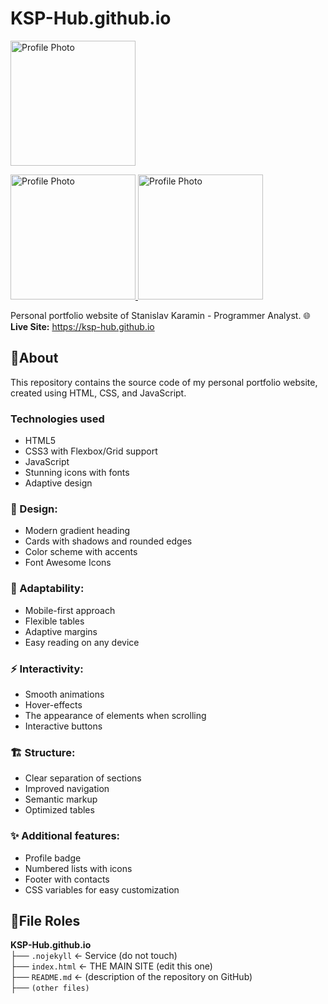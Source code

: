 # KSP-Hub.github.io

<a href="https://otkrytki.by/images/cards/image-kartinka-klassnogo-dnya-prikolnaya-neobychnaya.jpg"><img src="https://disk.yandex.ru/client/disk/30_Resources/Карамин%20Станислав%20Павлович%20(КСП)/Изображения_Карамин_С_П?idApp=client&dialog=slider&idDialog=%2Fdisk%2F30_Resources%2FКарамин%20Станислав%20Павлович%20(КСП)%2FИзображения_Карамин_С_П%2FКарамин_Фото_Профиля_Автар.JPG" width="200" height="200" alt="Profile Photo">

<a href="https://otkrytki.by/images/cards/image-kartinka-klassnogo-dnya-prikolnaya-neobychnaya.jpg">
  <img src="https://disk.yandex.ru/client/disk/30_Resources/Карамин%20Станислав%20Павлович%20(КСП)/Изображения_Карамин_С_П?idApp=client&dialog=slider&idDialog=%2Fdisk%2F30_Resources%2FКарамин%20Станислав%20Павлович%20(КСП)%2FИзображения_Карамин_С_П%2FКарамин_Фото_Профиля_Автар.JPG)" width="200" height="200" alt="Profile Photo">
</a>


<a href="https://otkrytki.by/images/cards/image-kartinka-klassnogo-dnya-prikolnaya-neobychnaya.jpg">
  <img src="https://disk.yandex.ru/client/disk/30_Resources/Карамин%20Станислав%20Павлович%20(КСП)/Изображения_Карамин_С_П?idApp=client&dialog=slider&idDialog=%2Fdisk%2F30_Resources%2FКарамин%20Станислав%20Павлович%20(КСП)%2FИзображения_Карамин_С_П%2FКарамин_Фото_Профиля_Автар.JPG" width="200" height="200" alt="Profile Photo">
</a>


Personal portfolio website of Stanislav Karamin - Programmer Analyst.
🌐 **Live Site:** https://ksp-hub.github.io

## 📌About
This repository contains the source code of my personal portfolio website, created using HTML, CSS, and JavaScript.

### Technologies used
* HTML5
* CSS3 with Flexbox/Grid support
* JavaScript
* Stunning icons with fonts
* Adaptive design

### 🎨 Design:
* Modern gradient heading
* Cards with shadows and rounded edges
* Color scheme with accents
* Font Awesome Icons

### 📱 Adaptability:
* Mobile-first approach
* Flexible tables
* Adaptive margins
* Easy reading on any device

### ⚡ Interactivity:
* Smooth animations
* Hover-effects
* The appearance of elements when scrolling
* Interactive buttons

### 🏗️ Structure:
* Clear separation of sections
* Improved navigation
* Semantic markup
* Optimized tables

### ✨ Additional features:
* Profile badge
* Numbered lists with icons
* Footer with contacts
* CSS variables for easy customization

## 📌File Roles
**KSP-Hub.github.io**<br>├── `.nojekyll` ← Service (do not touch)<br>├── `index.html` ← THE MAIN SITE (edit this one)<br>├── `README.md` ← (description of the repository on GitHub)<br>├── `(other files)`
